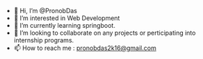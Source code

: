 - 👋 Hi, I’m @PronobDas
- 👀 I’m interested in Web Development
- 🌱 I’m currently learning springboot.
- 💞️ I’m looking to collaborate on any projects or perticipating into internship programs.
- 📫 How to reach me : pronobdas2k16@gmail.com

<!---
PronobDas/PronobDas is a ✨ special ✨ repository because its `README.md` (this file) appears on your GitHub profile.
You can click the Preview link to take a look at your changes.
--->
